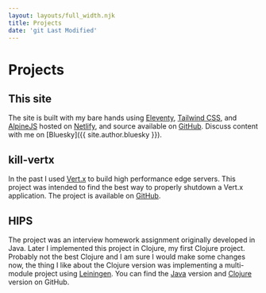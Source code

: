 ```yaml
---
layout: layouts/full_width.njk
title: Projects
date: 'git Last Modified'
---
```


# Projects

## This site

The site is built with my bare hands using [Eleventy](https://www.11ty.dev), [Tailwind CSS](https://tailwindcss.com),
and [AlpineJS](https://alpinejs.dev) hosted on [Netlify](https://www.netlify.com), and source available on
[GitHub](https://github.com/skanjo/samer.kanjo.net). Discuss content with me on [Bluesky]({{ site.author.bluesky }}).

## kill-vertx

In the past I used [Vert.x](https://vertx.io) to build high performance edge servers. This project was intended to find
the best way to properly shutdown a Vert.x application. The project is available on
[GitHub](https://github.com/skanjo/kill-vertx).

## HIPS

The project was an interview homework assignment originally developed in Java. Later I implemented this project in
Clojure, my first Clojure project. Probably not the best Clojure and I am sure I would make some changes now, the thing
I like about the Clojure version was implementing a multi-module project using [Leiningen](https://leiningen.org). You
can find the [Java](https://github.com/skanjo/hips-java) version and [Clojure](https://github.com/skanjo/hips-clj)
version on GitHub.
